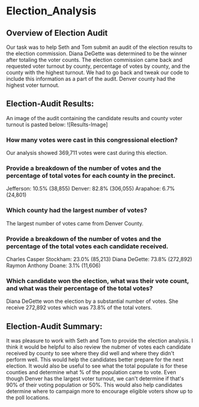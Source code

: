 # Election_Analysis

## Overview of Election Audit
Our task was to help Seth and Tom submit an audit of the election results to the election commission. Diana DeGette was determined to be the winner after totaling the voter counts.
The election commission came back and requested voter turnout by county, percentage of votes by county, and the county with the highest turnout. We had to go back and tweak our code to include this information as a part of the audit. Denver county had the highest voter turnout.
## Election-Audit Results:
An image of the audit containing the candidate results and county voter turnout is pasted below:
![Results-Image]
### How many votes were cast in this congressional election?
Our analysis showed 369,711 votes were cast during this election.

### Provide a breakdown of the number of votes and the percentage of total votes for each county in the precinct.
Jefferson: 10.5% (38,855)
Denver: 82.8% (306,055)
Arapahoe: 6.7% (24,801)

### Which county had the largest number of votes?
The largest number of votes came from Denver County.

### Provide a breakdown of the number of votes and the percentage of the total votes each candidate received.
Charles Casper Stockham: 23.0% (85,213)
Diana DeGette: 73.8% (272,892)
Raymon Anthony Doane: 3.1% (11,606)

### Which candidate won the election, what was their vote count, and what was their percentage of the total votes?
Diana DeGette won the election by a substantial number of votes. She receive 272,892 votes which was 73.8% of the total voters.

## Election-Audit Summary:
It was pleasure to work with Seth and Tom to provide the election analysis. I think it would be helpful to also review the nubmer of votes each candidate received by county to see where they did well and where they didn't perform well. This would help the candidates better prepare for the next election. It would also be useful to see what the total populate is for these counties and determine what % of the population came to vote. Even though Denver has the largest voter turnout, we can't determine if that's 90% of their voting population or 50%. This would also help candidates determine where to campaign more to encourage eligible voters show up to the poll locations.